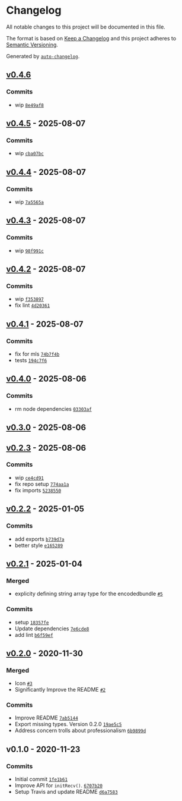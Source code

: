 # Changelog

All notable changes to this project will be documented in this file.

The format is based on [Keep a Changelog](https://keepachangelog.com/en/1.0.0/)
and this project adheres to [Semantic Versioning](https://semver.org/spec/v2.0.0.html).

Generated by [`auto-changelog`](https://github.com/CookPete/auto-changelog).

## [v0.4.6](https://github.com/substrate-system/x3dh/compare/v0.4.5...v0.4.6)

### Commits

- wip [`8e49af8`](https://github.com/substrate-system/x3dh/commit/8e49af8833e624103489c7980b528e8278b34aa8)

## [v0.4.5](https://github.com/substrate-system/x3dh/compare/v0.4.4...v0.4.5) - 2025-08-07

### Commits

- wip [`cba07bc`](https://github.com/substrate-system/x3dh/commit/cba07bc33267aa7462ca7081c9dd0b226c96b453)

## [v0.4.4](https://github.com/substrate-system/x3dh/compare/v0.4.3...v0.4.4) - 2025-08-07

### Commits

- wip [`7a5565a`](https://github.com/substrate-system/x3dh/commit/7a5565a1d136e669b637c289ea12cecac546c5e6)

## [v0.4.3](https://github.com/substrate-system/x3dh/compare/v0.4.2...v0.4.3) - 2025-08-07

### Commits

- wip [`98f991c`](https://github.com/substrate-system/x3dh/commit/98f991cb3a3ab1f28baf43e64ca625295fbb9387)

## [v0.4.2](https://github.com/substrate-system/x3dh/compare/v0.4.1...v0.4.2) - 2025-08-07

### Commits

- wip [`f353897`](https://github.com/substrate-system/x3dh/commit/f35389744f1addaeef70e4ca44699a1abf296885)
- fix lint [`4d20361`](https://github.com/substrate-system/x3dh/commit/4d2036144596c719f8a2b245dae076a1937f6a88)

## [v0.4.1](https://github.com/substrate-system/x3dh/compare/v0.4.0...v0.4.1) - 2025-08-07

### Commits

- fix for mls [`74b7f4b`](https://github.com/substrate-system/x3dh/commit/74b7f4bb90522276e05cc03f893e809047b45353)
- tests [`194c7f6`](https://github.com/substrate-system/x3dh/commit/194c7f6ec30a290579c4bfd7a85b049fa753f0e9)

## [v0.4.0](https://github.com/substrate-system/x3dh/compare/v0.3.0...v0.4.0) - 2025-08-06

### Commits

- rm node dependencies [`03303af`](https://github.com/substrate-system/x3dh/commit/03303af1b0779af645cb68e756e8cbf158bf4b1f)

## [v0.3.0](https://github.com/substrate-system/x3dh/compare/v0.2.3...v0.3.0) - 2025-08-06

## [v0.2.3](https://github.com/substrate-system/x3dh/compare/v0.2.2...v0.2.3) - 2025-08-06

### Commits

- wip [`ce4cd91`](https://github.com/substrate-system/x3dh/commit/ce4cd91841893e834b10175892f17ccc006339c5)
- fix repo setup [`774aa1a`](https://github.com/substrate-system/x3dh/commit/774aa1a6a6bd2a87e2c860c7980eeeaf86af7749)
- fix imports [`5238550`](https://github.com/substrate-system/x3dh/commit/5238550e41dcd1de0b61c12c95f616467ce078f9)

## [v0.2.2](https://github.com/substrate-system/x3dh/compare/v0.2.1...v0.2.2) - 2025-01-05

### Commits

- add exports [`b739d7a`](https://github.com/substrate-system/x3dh/commit/b739d7aca6651bdf5966caf491682b706d780d69)
- better style [`e165289`](https://github.com/substrate-system/x3dh/commit/e1652898aeb782bbf210f44adea8c1fb16ceb0ce)

## [v0.2.1](https://github.com/substrate-system/x3dh/compare/v0.2.0...v0.2.1) - 2025-01-04

### Merged

- explicity defining string array type for the encodedbundle [`#5`](https://github.com/substrate-system/x3dh/pull/5)

### Commits

- setup [`18357fe`](https://github.com/substrate-system/x3dh/commit/18357feefe1195ff96563b102513e1f13e3d8f7b)
- Update dependencies [`7e6cde8`](https://github.com/substrate-system/x3dh/commit/7e6cde897dd6a17256acc09274a6717fcf3e19da)
- add lint [`b6f59ef`](https://github.com/substrate-system/x3dh/commit/b6f59efd4402f249f7822d86fbb5d758666af01c)

## [v0.2.0](https://github.com/substrate-system/x3dh/compare/v0.1.0...v0.2.0) - 2020-11-30

### Merged

- Icon [`#3`](https://github.com/substrate-system/x3dh/pull/3)
- Significantly Improve the README [`#2`](https://github.com/substrate-system/x3dh/pull/2)

### Commits

- Improve README [`7ab5144`](https://github.com/substrate-system/x3dh/commit/7ab5144c172924f1beafb28be277a923aeb6af51)
- Export missing types. Version 0.2.0 [`19ae5c5`](https://github.com/substrate-system/x3dh/commit/19ae5c5a574626d2ca81e7bf0b41cc3f3a8a74e5)
- Address concern trolls about professionalism [`6b9899d`](https://github.com/substrate-system/x3dh/commit/6b9899d396fa49cd69c23f1e11357b9858c51352)

## v0.1.0 - 2020-11-23

### Commits

- Initial commit [`1fe1b61`](https://github.com/substrate-system/x3dh/commit/1fe1b61c76c0baa54527d62ab7f3d3af940284f4)
- Improve API for `initRecv()`. [`6707b20`](https://github.com/substrate-system/x3dh/commit/6707b20ac81432c7cc45d1cda0cf77a0471739b5)
- Setup Travis and update README [`d6a7583`](https://github.com/substrate-system/x3dh/commit/d6a7583bb8da45bac47701f4b5ec4f3fecf4faca)
